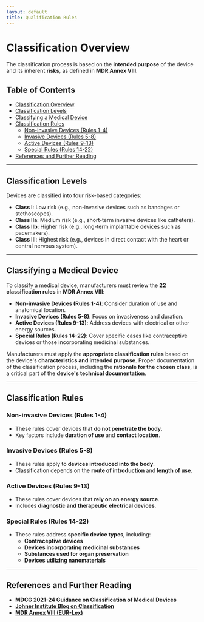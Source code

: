 ```yaml
---
layout: default
title: Qualification Rules
---
```


# Classification Overview
The classification process is based on the **intended purpose** of the device and its inherent **risks**, as defined in **MDR Annex VIII**.

## Table of Contents
- [Classification Overview](#classification-overview)
- [Classification Levels](#classification-levels)
- [Classifying a Medical Device](#classifying-a-medical-device)
- [Classification Rules](#classification-rules)
  - [Non-invasive Devices (Rules 1-4)](#non-invasive-devices-rules-1-4)
  - [Invasive Devices (Rules 5-8)](#invasive-devices-rules-5-8)
  - [Active Devices (Rules 9-13)](#active-devices-rules-9-13)
  - [Special Rules (Rules 14-22)](#special-rules-rules-14-22)
- [References and Further Reading](#references-and-further-reading)

---

## Classification Levels
Devices are classified into four risk-based categories:
- **Class I**: Low risk (e.g., non-invasive devices such as bandages or stethoscopes).
- **Class IIa**: Medium risk (e.g., short-term invasive devices like catheters).
- **Class IIb**: Higher risk (e.g., long-term implantable devices such as pacemakers).
- **Class III**: Highest risk (e.g., devices in direct contact with the heart or central nervous system).

---

## Classifying a Medical Device
To classify a medical device, manufacturers must review the **22 classification rules** in **MDR Annex VIII**:

- **Non-invasive Devices (Rules 1-4)**: Consider duration of use and anatomical location.
- **Invasive Devices (Rules 5-8)**: Focus on invasiveness and duration.
- **Active Devices (Rules 9-13)**: Address devices with electrical or other energy sources.
- **Special Rules (Rules 14-22)**: Cover specific cases like contraceptive devices or those incorporating medicinal substances.

Manufacturers must apply the **appropriate classification rules** based on the device's **characteristics and intended purpose**. Proper documentation of the classification process, including the **rationale for the chosen class**, is a critical part of the **device's technical documentation**.

---

## Classification Rules

### Non-invasive Devices (Rules 1-4)
- These rules cover devices that **do not penetrate the body**.
- Key factors include **duration of use** and **contact location**.

### Invasive Devices (Rules 5-8)
- These rules apply to **devices introduced into the body**.
- Classification depends on the **route of introduction** and **length of use**.

### Active Devices (Rules 9-13)
- These rules cover devices that **rely on an energy source**.
- Includes **diagnostic and therapeutic electrical devices**.

### Special Rules (Rules 14-22)
- These rules address **specific device types**, including:
  - **Contraceptive devices**
  - **Devices incorporating medicinal substances**
  - **Substances used for organ preservation**
  - **Devices utilizing nanomaterials**

---

## References and Further Reading
- **MDCG 2021-24 Guidance on Classification of Medical Devices** 
- **[Johner Institute Blog on Classification](https://www.johner-institut.de/blog/tag/klassifizierung/)**
- **[MDR Annex VIII (EUR-Lex)](https://eur-lex.europa.eu/legal-content/EN/TXT/HTML/?uri=CELEX:32017R0745#anx_%C2%A0VIII)**



